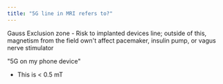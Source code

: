 ```yaml
---
title: "5G line in MRI refers to?"
---
```

Gauss Exclusion zone - Risk to implanted devices line; outside of this, magnetism from the field own't affect pacemaker, insulin pump, or vagus nerve stimulator 

&quot;5G on my phone device&quot;

* This is &lt; 0.5 mT

